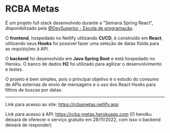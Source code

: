 # RCBA Metas
É um projeto full stack desenvolvido durante a "Semana Spring React", disponibilizado pela [@DevSuperior - Escola de programação](https://devsuperior.com.br).

O **frontend**, hospedado no Netlify utilizando **CI/CD**, é construído em **React**, utilizando seus **Hooks** foi possível fazer uma seleção de datas flúida para as requizições à API.

O **backend** foi desenvolvido em **Java Spring Boot** e está hospedado no Heroku. O banco de dados **H2** foi utilizado para agilizar o desenvolvimento e testes.

O projeto é bem simples, pois o principal objetivo é o estudo do consumo de APIs externas de envio de mensagens e o uso dos React Hooks para filtros de buscas por datas.

---

Link para acesso ao site: https://rcbametas.netlify.app

Link para acesso à API: https://rcba-metas.herokuapp.com
(O herolku deixará de oferecer o serviço gratuito em 28/11/2022, com isso o backend deixará de responder)
